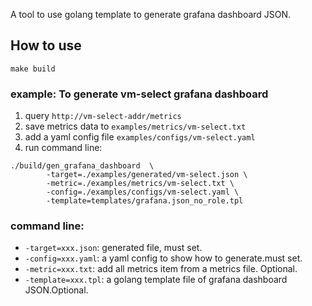 A tool to use golang template to generate grafana dashboard JSON.

## How to use

`make build`

### example: To generate vm-select grafana dashboard
1. query `http://vm-select-addr/metrics`
2. save metrics data to `examples/metrics/vm-select.txt`
3. add a yaml config file `examples/configs/vm-select.yaml`
4. run command line:

```shell
./build/gen_grafana_dashboard  \
	    -target=./examples/generated/vm-select.json \
		-metric=./examples/metrics/vm-select.txt \
		-config=./examples/configs/vm-select.yaml \
		-template=templates/grafana.json_no_role.tpl
```

### command line:
* `-target=xxx.json`: generated file, must set.
* `-config=xxx.yaml`: a yaml config to show how to generate.must set.
* `-metric=xxx.txt`: add all metrics item from a metrics file. Optional.
* `-template=xxx.tpl`: a golang template file of grafana dashboard JSON.Optional.
